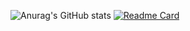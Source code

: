 ![Anurag's GitHub stats](https://github-readme-stats.vercel.app/api?username=tilwe28&count_private=true&hide=contribs,issues&show_icons=true&include_all_commits=true&theme=tokyonight)
[![Readme Card](https://github-readme-stats.vercel.app/api/pin/?username=tilwe28&repo=github-readme-stats)](https://github.com/anuraghazra/github-readme-stats)